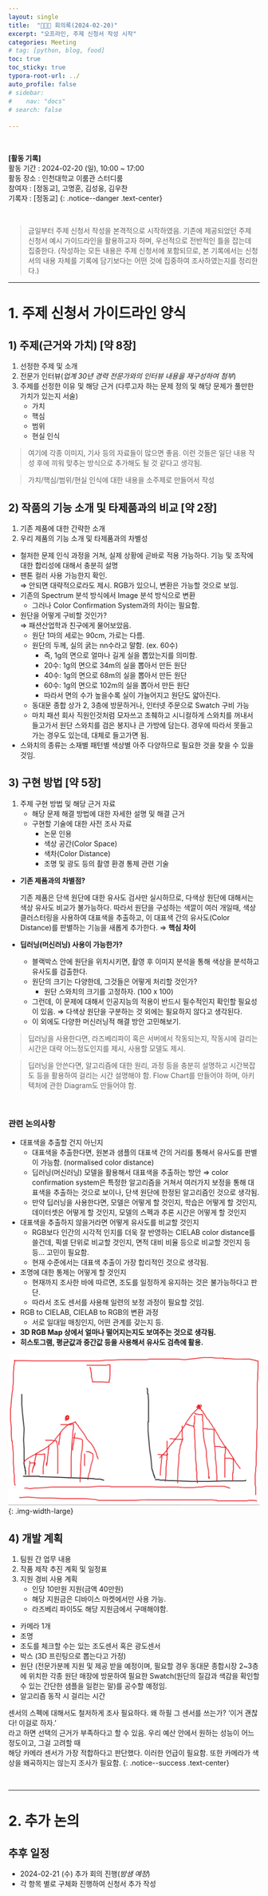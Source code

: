 ```yaml
---
layout: single
title:  "🧑‍🤝‍🧑 회의록(2024-02-20)"
excerpt: "오프라인, 주제 신청서 작성 시작"
categories: Meeting
# tag: [python, blog, food]
toc: true
toc_sticky: true
typora-root-url: ../
auto_profile: false
# sidebar:
#    nav: "docs"
# search: false

---
```


<br/>

**[활동 기록]**  
활동 기간 : 2024-02-20 (일), 10:00 ~ 17:00  
활동 장소 : 인천대학교 이룸관 스터디룸  
참여자 : [정동교], 고명훈, 김성웅, 김우찬  
기록자 : [정동교] 
{: .notice--danger .text-center}

<br/>

> 금일부터 주제 신청서 작성을 본격적으로 시작하였음. 기존에 제공되었던 주제 신청서 예시 가이드라인을 활용하고자 하며, 우선적으로 전반적인 틀을 잡는데 집중한다. (작성하는 모든 내용은 주제 신청서에 포함되므로, 본 기록에서는 신청서의 내용 자체를 기록에 담기보다는 어떤 것에 집중하여 조사하였는지를 정리한다.)

------

# 1. 주제 신청서 가이드라인 양식

## 1) 주제(근거와 가치) [약 8장]

1. 선정한 주제 및 소개
2. 전문가 인터뷰(*업계 30년 경력 전문가와의 인터뷰 내용을 재구성하여 첨부*)
3. 주제를 선정한 이유 및 해당 근거 (다루고자 하는 문제 정의 및 해당 문제가 풀만한 가치가 있는지 서술)
   - 가치
   - 핵심
   - 범위
   - 현실 인식

> 여기에 각종 이미지, 기사 등의 자료들이 많으면 좋음. 이런 것들은 일단 내용 작성 후에 끼워 맞추는 방식으로 추가해도 될 것 같다고 생각됨.

> 가치/핵심/범위/현실 인식에 대한 내용을 소주제로 만들어서 작성

## 2) 작품의 기능 소개 및 타제품과의 비교 [약 2장]

1. 기존 제품에 대한 간략한 소개
2. 우리 제품의 기능 소개 및 타제품과의 차별성

- 철저한 문제 인식 과정을 거쳐, 실제 상황에 곧바로 적용 가능하다. 기능 및 조작에 대한 합리성에 대해서 충분히 설명
- 팬톤 컬러 사용 가능한지 확인.  
  ⇒ 안되면 대략적으로라도 제시. RGB가 있으니, 변환은 가능할 것으로 보임.
- 기존의 Spectrum 분석 방식에서 Image 분석 방식으로 변환
  - 그러나 Color Confirmation System과의 차이는 필요함.
- 원단을 어떻게 구비할 것인가?  
  ⇒ 패션산업학과 친구에게 물어보았음.
  - 원단 1마의 세로는 90cm, 가로는 다름.
  - 원단의 두께, 실의 굵는 nn수라고 말함. (ex. 60수)
    - 즉, 1g의 면으로 얼마나 길게 실을 뽑았는지를 의미함.
    - 20수: 1g의 면으로 34m의 실을 뽑아서 만든 원단
    - 40수: 1g의 면으로 68m의 실을 뽑아서 만든 원단
    - 60수: 1g의 면으로 102m의 실을 뽑아서 만든 원단
    - 따라서 면의 수가 높을수록 실이 가늘어지고 원단도 얇아진다.
  - 동대문 종합 상가 2, 3층에 방문하거나, 인터넷 주문으로 Swatch 구비 가능
  - 마치 패션 회사 직원인것처럼 모자쓰고 초췌하고 시니컬하게 스와치를 꺼내서 들고가서 원단 스와치를 검은 봉지나 큰 가방에 담는다. 경우에 따라서 못들고 가는 경우도 있는데, 대체로 들고가면 됨.
- 스와치의 종류는 소재별 패턴별 색상별 아주 다양하므로 필요한 것을 찾을 수 있을 것임.

## 3) 구현 방법 [약 5장]

1. 주제 구현 방법 및 해당 근거 자료
   - 해당 문제 해결 방법에 대한 자세한 설명 및 해결 근거
   - 구현할 기술에 대한 사전 조사 자료
     - 논문 인용
     - 색상 공간(Color Space)
     - 색차(Color Distance)
     - 조명 및 광도 등의 촬영 환경 통제 관련 기술

- **기존 제품과의 차별점?**

  기존 제품은 단색 원단에 대한 유사도 검사만 실시하므로, 다색상 원단에 대해서는 색상 유사도 비교가 불가능하다. 따라서 원단을 구성하는 색깔이 여러 개일때, 색상 클러스터링을 사용하여 대표색을 추출하고, 이 대표색 간의 유사도(Color Distance)를 판별하는 기능을 새롭게 추가한다. ⇒ **핵심 차이**

- **딥러닝(머신러닝) 사용이 가능한가?**

  - 블랙박스 안에 원단을 위치시키면, 촬영 후 이미지 분석을 통해 색상을 분석하고 유사도를 검출한다.
  - 원단의 크기는 다양한데, 그것들은 어떻게 처리할 것인가?
    - 원단 스와치의 크기를 고정하자. (100 x 100)
  - 그런데, 이 문제에 대해서 인공지능의 적용이 반드시 필수적인지 확인할 필요성이 있음. ⇒ 다색상 원단을 구분하는 것 외에는 필요하지 않다고 생각된다.
  - 이 외에도 다양한 머신러닝적 해결 방안 고민해보기.

> 딥러닝을 사용한다면, 라즈베리파이 혹은 서버에서 작동되는지, 작동시에 걸리는 시간은 대략 어느정도인지를 제시, 사용할 모델도 제시.

> 딥러닝을 안쓴다면, 알고리즘에 대한 원리, 과정 등을 충분히 설명하고 시간복잡도 등을 활용하여 걸리는 시간 설명해야 함. Flow Chart를 만들어야 하며, 아키텍처에 관한 Diagram도 만들어야 함.

<br>

### 관련 논의사항

- 대표색을 추출할 건지 아닌지
  - 대표색을 추출한다면, 원본과 샘플의 대표색 간의 거리를 통해서 유사도를 판별이 가능함. (normalised color distance)
  - 딥러닝(머신러닝) 모델을 활용해서 대표색을 추출하는 방안 ⇒ color confirmation system은 특정한 알고리즘을 거쳐서 여러가지 보정을 통해 대표색을 추출하는 것으로 보이나, 단색 원단에 한정된 알고리즘인 것으로 생각됨.
  - 만약 딥러닝을 사용한다면, 모델은 어떻게 할 것인지, 학습은 어떻게 할 것인지, 데이터셋은 어떻게 할 것인지, 모델의 스펙과 추론 시간은 어떻게 할 것인지
- 대표색을 추출하지 않을거라면 어떻게 유사도를 비교할 것인지
  - RGB보다 인간의 시각적 인지를 더욱 잘 반영하는 CIELAB color distance를 쓸건데, 픽셀 단위로 비교할 것인지, 면적 대비 비율 등으로 비교할 것인지 등등… 고민이 필요함.
  - 현재 수준에서는 대표색 추출이 가장 합리적인 것으로 생각됨.
- 조명에 대한 통제는 어떻게 할 것인지
  - 현재까지 조사한 바에 따르면, 조도를 일정하게 유지하는 것은 불가능하다고 판단.
  - 따라서 조도 센서를 사용해 일련의 보정 과정이 필요할 것임.
- RGB to CIELAB, CIELAB to RGB의 변환 과정
  - 서로 일대일 매칭인지, 어떤 관계를 갖는지 등.
- **3D RGB Map 상에서 얼마나 떨어지는지도 보여주는 것으로 생각됨.**
- **히스토그램, 평균값과 중간값 등을 사용해서 유사도 검측에 활용.**

![image-20240304211008901](/images/2024-02-20-회의록(2024-02-20)/image-20240304211008901.png){: .img-width-large}

## 4) 개발 계획

1. 팀원 간 업무 내용
2. 작품 제작 추진 계획 및 일정표
3. 지원 경비 사용 계획
   - 인당 10만원 지원(금액 40만원)
   - 해당 지원금은 디바이스 마켓에서만 사용 가능.
   - 라즈베리 파이5도 해당 지원금에서 구매해야함.

- 카메라 1개
- 조명
- 조도를 체크할 수는 있는 조도센서 혹은 광도센서
- 박스 (3D 프린팅으로 뽑는다고 가정)
- 원단 (전문가분께 지원 및 제공 받을 예정이며, 필요할 경우 동대문 종합시장 2~3층에 위치한 각종 원단 매장에 방문하여 필요한 Swatch(원단의 질감과 색감을 확인할 수 있는 간단한 샘플을 일컫는 말)를 공수할 예정임.
- 알고리즘 동작 시 걸리는 시간

센서의 스펙에 대해서도 철저하게 조사 필요하다. 왜 하필 그 센서를 쓰는가? ‘이거 괜찮다! 이걸로 하자.’  
라고 하면 선택의 근거가 부족하다고 할 수 있음. 우리 예산 안에서 원하는 성능이 어느 정도이고, 그걸 고려할 때  
해당 카메라 센서가 가장 적합하다고 판단했다. 이러한 언급이 필요함. 또한 카메라가 색상을 왜곡하지는 않는지 조사가 필요함.
{: .notice--success .text-center}

<br>

------

# 2. 추가 논의

## 추후 일정

- 2024-02-21 (수) 추가 회의 진행(*밤샘 예정*)
- 각 항목 별로 구체화 진행하여 신청서 추가 작성

<br>
